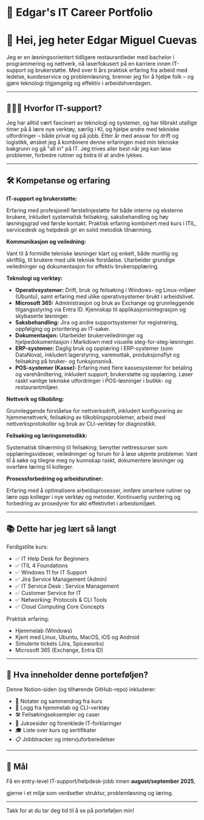 # 🚀 Edgar's IT Career Portfolio
# 👋 Hei, jeg heter Edgar Miguel Cuevas

Jeg er en løsningsorientert tidligere restaurantleder med bachelor i programmering og nettverk, nå laserfokusert på en karriere innen IT-support og brukerstøtte. Med over ti års praktisk erfaring fra arbeid med ledelse, kundeservice og problemløsning, brenner jeg for å hjelpe folk – og gjøre teknologi tilgjengelig og effektiv i arbeidshverdagen.

---

## 🎯**🧑‍💻 Hvorfor IT-support?**

Jeg har alltid vært fascinert av teknologi og systemer, og har tilbrakt utallige timer på å lære nye verktøy, særlig i KI, og hjelpe andre med tekniske utfordringer – både privat og på jobb. Etter år med ansvar for drift og logistikk, ønsket jeg å kombinere denne erfaringen med min tekniske bakgrunn og gå "all in" på IT. Jeg trives aller best når jeg kan løse problemer, forbedre rutiner og bidra til at andre lykkes.

---

## **🛠️ Kompetanse og erfaring**

**IT-support og brukerstøtte:**

Erfaring med profesjonell førstelinjestøtte for både interne og eksterne brukere, inkludert systematisk feilsøking, saksbehandling og høy løsningsgrad ved første kontakt. Praktisk erfaring kombinert med kurs i ITIL, servicedesk og helpdesk gir en solid metodisk tilnærming.

**Kommunikasjon og veiledning:**

Vant til å formidle tekniske løsninger klart og enkelt, både muntlig og skriftlig, til brukere med ulik teknisk forståelse. Utarbeider grundige veiledninger og dokumentasjon for effektiv brukeropplæring.

**Teknologi og verktøy:**

- **Operativsystemer:** Drift, bruk og feilsøking i Windows- og Linux-miljøer (Ubuntu), samt erfaring med ulike operativsystemer brukt i arbeidslivet.
- **Microsoft 365:** Administrasjon og bruk av Exchange og grunnleggende tilgangsstyring via Entra ID. Kjennskap til applikasjonsintegrasjon og skybaserte løsninger.
- **Saksbehandling:** Jira og andre supportsystemer for registrering, oppfølging og prioritering av IT-saker.
- **Dokumentasjon:** Utarbeider brukerveiledninger og hjelpedokumentasjon i Markdown med visuelle steg-for-steg-løsninger.
- **ERP-systemer:** Daglig bruk og opplæring i ERP-systemer (som DataNova), inkludert lagerstyring, varemottak, produksjonsflyt og feilsøking på bruker- og funksjonsnivå.
- **POS-systemer (Kasse):** Erfaring med flere kassesystemer for betaling og varehåndtering, inkludert support, brukerstøtte og opplæring. Løser raskt vanlige tekniske utfordringer i POS-løsninger i butikk- og restaurantmiljøer.

**Nettverk og tilkobling:**

Grunnleggende forståelse for nettverksdrift, inkludert konfigurering av hjemmenettverk, feilsøking av tilkoblingsproblemer, arbeid med nettverksprotokoller og bruk av CLI-verktøy for diagnostikk.

**Feilsøking og læringsmetodikk:**

Systematisk tilnærming til feilsøking; benytter nettressurser som opplæringsvideoer, veiledninger og forum for å løse ukjente problemer. Vant til å søke og tilegne meg ny kunnskap raskt, dokumentere løsninger og overføre læring til kolleger.

**Prosessforbedring og arbeidsrutiner:**

Erfaring med å optimalisere arbeidsprosesser, innføre smartere rutiner og lære opp kolleger i nye verktøy og metoder. Kontinuerlig vurdering og forbedring av prosedyrer for økt effektivitet i arbeidsmiljøet.

---

## 📚 Dette har jeg lært så langt

Ferdigstilte kurs:

- ✅ IT Help Desk for Beginners
- ✅ ITIL 4 Foundations
- ✅ Windows 11 for IT Support
- ✅ Jira Service Management (Admin)
- ✅ IT Service Desk : Service Management
- ✅ Customer Service for IT
- ✅ Networking: Protocols & CLI Tools
- ✅ Cloud Computing Core Concepts

Praktisk erfaring:

- Hjemmelab (Windows)
- Kjent med Linux, Ubuntu, MacOS, iOS og Android
- Simulerte tickets (Jira, Spiceworks)
- Microsoft 365 (Exchange, Entra ID)

---

## 🚀 Hva inneholder denne porteføljen?

Denne Notion-siden (og tilhørende GitHub-repo) inkluderer:

- 📘 Notater og sammendrag fra kurs
- 🧪 Logg fra hjemmelab og CLI-verktøy
- 🛠️ Feilsøkingseksempler og caser
- 🧾 Juksesider og forenklede IT-forklaringer
- 🎓 Liste over kurs og sertifikater
- 📋 Jobbtracker og intervjuforberedelser

---

## 🌱 Mål

Få en entry-level IT-support/helpdesk-jobb innen **august/september 2025**,

gjerne i et miljø som verdsetter struktur, problemløsning og læring.

---

Takk for at du tar deg tid til å se på porteføljen min!
